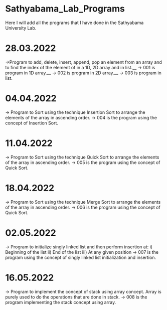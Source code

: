 # Sathyabama_Lab_Programs
Here I will add all the programs that I have done in the Sathyabama University Lab.

# 28.03.2022
->Program to add, delete, insert, append, pop an element from an array and to find the index of the element of in a 1D, 2D array and in list.__
-> 001 is program in 1D array.__
-> 002 is program in 2D array.__
-> 003 is program in list.

# 04.04.2022
-> Program to Sort using the technique Insertion Sort to arrange the elements of the array in ascending order.
-> 004 is the program using the concept of Insertion Sort.

# 11.04.2022
-> Program to Sort using the technique Quick Sort to arrange the elements of the array in ascending order.
-> 005 is the program using the concept of Quick Sort.

# 18.04.2022
-> Program to Sort using the technique Merge Sort to arrange the elements of the array in ascending order.
-> 006 is the program using the concept of Quick Sort.

# 02.05.2022
-> Program to initialize singly linked list and then perform insertion at:
i)   Beginning of the list
ii)  End of the list
iii) At any given position 
-> 007 is the program using the concept of singly linked list initialization and insertion.

# 16.05.2022
-> Program to implement the concept of stack using array concept. Array is purely used to do the operations that are done in stack.
-> 008 is the program implementing the stack concept using array.
